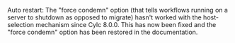 Auto restart: The "force condemn" option (that tells workflows running on a
server to shutdown as opposed to migrate) hasn't worked with the host-selection
mechanism since Cylc 8.0.0. This has now been fixed and the "force condemn"
option has been restored in the documentation.
